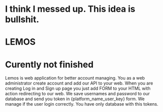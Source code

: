 
# I think I messed up. This idea is bullshit.

# LEMOS

# Curently not finished

Lemos is web application for better account managing.
You as a web administrator create account and add our API to your web. When you are creating Log in and Sign up page you just add FORM to your HTML with action redirecting to our web. We save usernames and password to our database and send you token in {platform_name_user_key} form. We manage if the user login correctly. You have only database with this tokens.

<!--
aplikace na jednodušší správu účtů na různých platformách. Na nějaké platformě bude tlačítko login nebo sign up a přesměruje ho to na moji stránku, kde si založí účet na adrese www.myapp.com/nazev_dane_platformy/{login/signup} a pokud se příhlásí správně, pošle to na web pouze token {platforma-vygenerovaný_kód}. Vygenerovaný kód má každý uživatel jiný. Při registraci se vytvoří tabulka:
|------------------------------|
|              user            |
|------------------------------|
| username | passwd | plat_key |
|----------|--------|----------|
|  USER11  | qwertz | plat_... |
|  USER22  | admin2 | plat_... |
|  USER69  | poiuzt | plat_... |
|------------------------------|

-->